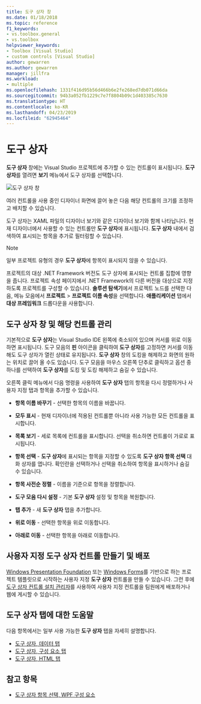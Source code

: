 ```yaml
---
title: 도구 상자 창
ms.date: 01/18/2018
ms.topic: reference
f1_keywords:
- vs.toolbox.general
- vs.toolbox
helpviewer_keywords:
- Toolbox [Visual Studio]
- custom controls [Visual Studio]
author: gewarren
ms.author: gewarren
manager: jillfra
ms.workload:
- multiple
ms.openlocfilehash: 1331f416d95b56d466b6e2fe268ed7db071d66da
ms.sourcegitcommit: 94b3a052fb1229c7e7f8804b09c1d403385c7630
ms.translationtype: HT
ms.contentlocale: ko-KR
ms.lasthandoff: 04/23/2019
ms.locfileid: "62945464"
---
```

# <a name="toolbox"></a>도구 상자

**도구 상자** 창에는 Visual Studio 프로젝트에 추가할 수 있는 컨트롤이 표시됩니다. **도구 상자**를 열려면 **보기** 메뉴에서 도구 상자를 선택합니다.

![도구 상자 창](media/toolbox.png)

여러 컨트롤을 사용 중인 디자이너 화면에 끌어 놓은 다음 해당 컨트롤의 크기를 조정하고 배치할 수 있습니다.

도구 상자는 XAML 파일의 디자이너 보기와 같은 디자이너 보기와 함께 나타납니다. 현재 디자이너에서 사용할 수 있는 컨트롤만 **도구 상자**에 표시됩니다. **도구 상자** 내에서 검색하여 표시되는 항목을 추가로 필터링할 수 있습니다.

> [!NOTE]
> 일부 프로젝트 유형의 경우 **도구 상자**에 항목이 표시되지 않을 수 있습니다.

프로젝트의 대상 .NET Framework 버전도 도구 상자에 표시되는 컨트롤 집합에 영향을 줍니다. 프로젝트 속성 페이지에서 .NET Framework의 다른 버전을 대상으로 지정하도록 프로젝트를 구성할 수 있습니다. **솔루션 탐색기**에서 프로젝트 노드를 선택한 다음, 메뉴 모음에서 **프로젝트** > **프로젝트 이름 속성**을 선택합니다. **애플리케이션** 탭에서 **대상 프레임워크** 드롭다운을 사용합니다.

## <a name="manage-the-toolbox-window-and-its-controls"></a>도구 상자 창 및 해당 컨트롤 관리

기본적으로 **도구 상자**는 Visual Studio IDE 왼쪽에 축소되어 있으며 커서를 위로 이동하면 표시됩니다. 도구 모음의 **핀** 아이콘을 클릭하여 **도구 상자**를 고정하면 커서를 이동해도 도구 상자가 열린 상태로 유지됩니다. **도구 상자** 창의 도킹을 해제하고 화면의 원하는 위치로 끌어 올 수도 있습니다. 도구 모음을 마우스 오른쪽 단추로 클릭하고 옵션 중 하나를 선택하여 **도구 상자**를 도킹 및 도킹 해제하고 숨길 수 있습니다.

오른쪽 클릭 메뉴에서 다음 명령을 사용하여 **도구 상자** 탭의 항목을 다시 정렬하거나 사용자 지정 탭과 항목을 추가할 수 있습니다.

- **항목 이름 바꾸기** - 선택한 항목의 이름을 바꿉니다.

- **모두 표시** - 현재 디자이너에 적용된 컨트롤뿐 아니라 사용 가능한 모든 컨트롤을 표시합니다.

- **목록 보기** - 세로 목록에 컨트롤을 표시합니다. 선택을 취소하면 컨트롤이 가로로 표시됩니다.

- **항목 선택** - **도구 상자**에 표시되는 항목을 지정할 수 있도록 **도구 상자 항목 선택** 대화 상자를 엽니다. 확인란을 선택하거나 선택을 취소하여 항목을 표시하거나 숨길 수 있습니다.

- **항목 사전순 정렬** - 이름을 기준으로 항목을 정렬합니다.

- **도구 모음 다시 설정** - 기본 **도구 상자** 설정 및 항목을 복원합니다.

- **탭 추가** - 새 **도구 상자** 탭을 추가합니다.

- **위로 이동** - 선택한 항목을 위로 이동합니다.

- **아래로 이동** - 선택한 항목을 아래로 이동합니다.

## <a name="create-and-distribute-custom-toolbox-controls"></a>사용자 지정 도구 상자 컨트롤 만들기 및 배포

[Windows Presentation Foundation](../../extensibility/creating-a-wpf-toolbox-control.md) 또는 [Windows Forms](../../extensibility/creating-a-windows-forms-toolbox-control.md)를 기반으로 하는 프로젝트 템플릿으로 시작하는 사용자 지정 **도구 상자** 컨트롤을 만들 수 있습니다. 그런 후에 [도구 상자 컨트롤 설치 관리자](http://download.microsoft.com/download/8/3/6/836657BD-9CCB-4ED4-B9D2-FB769473B284/TCI_whitepaper.docx)를 사용하여 사용자 지정 컨트롤을 팀원에게 배포하거나 웹에 게시할 수 있습니다.

## <a name="help-on-toolbox-tabs"></a>도구 상자 탭에 대한 도움말

다음 항목에서는 일부 사용 가능한 **도구 상자** 탭을 자세히 설명합니다.

- [도구 상자, 데이터 탭](../../ide/reference/toolbox-data-tab.md)
- [도구 상자, 구성 요소 탭](../../ide/reference/toolbox-components-tab.md)
- [도구 상자, HTML 탭](../../ide/reference/toolbox-html-tab.md)

## <a name="see-also"></a>참고 항목

- [도구 상자 항목 선택, WPF 구성 요소](choose-toolbox-items-wpf-components.md)